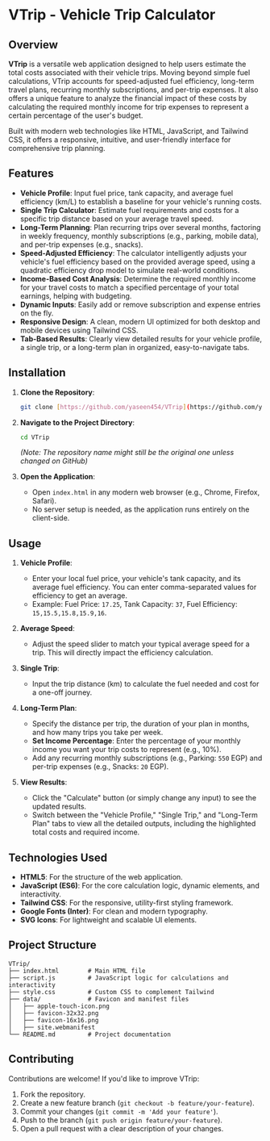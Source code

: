 # VTrip - Vehicle Trip Calculator

## Overview

**VTrip** is a versatile web application designed to help users estimate the total costs associated with their vehicle trips. Moving beyond simple fuel calculations, VTrip accounts for speed-adjusted fuel efficiency, long-term travel plans, recurring monthly subscriptions, and per-trip expenses. It also offers a unique feature to analyze the financial impact of these costs by calculating the required monthly income for trip expenses to represent a certain percentage of the user's budget.

Built with modern web technologies like HTML, JavaScript, and Tailwind CSS, it offers a responsive, intuitive, and user-friendly interface for comprehensive trip planning.

## Features

-   **Vehicle Profile**: Input fuel price, tank capacity, and average fuel efficiency (km/L) to establish a baseline for your vehicle's running costs.
-   **Single Trip Calculator**: Estimate fuel requirements and costs for a specific trip distance based on your average travel speed.
-   **Long-Term Planning**: Plan recurring trips over several months, factoring in weekly frequency, monthly subscriptions (e.g., parking, mobile data), and per-trip expenses (e.g., snacks).
-   **Speed-Adjusted Efficiency**: The calculator intelligently adjusts your vehicle's fuel efficiency based on the provided average speed, using a quadratic efficiency drop model to simulate real-world conditions.
-   **Income-Based Cost Analysis**: Determine the required monthly income for your travel costs to match a specified percentage of your total earnings, helping with budgeting.
-   **Dynamic Inputs**: Easily add or remove subscription and expense entries on the fly.
-   **Responsive Design**: A clean, modern UI optimized for both desktop and mobile devices using Tailwind CSS.
-   **Tab-Based Results**: Clearly view detailed results for your vehicle profile, a single trip, or a long-term plan in organized, easy-to-navigate tabs.

## Installation

1.  **Clone the Repository**:
    ```bash
    git clone [https://github.com/yaseen454/VTrip](https://github.com/yaseen454/VTrip)
    ```
2.  **Navigate to the Project Directory**:
    ```bash
    cd VTrip
    ```
    *(Note: The repository name might still be the original one unless changed on GitHub)*

3.  **Open the Application**:
    -   Open `index.html` in any modern web browser (e.g., Chrome, Firefox, Safari).
    -   No server setup is needed, as the application runs entirely on the client-side.

## Usage

1.  **Vehicle Profile**:
    -   Enter your local fuel price, your vehicle's tank capacity, and its average fuel efficiency. You can enter comma-separated values for efficiency to get an average.
    -   Example: Fuel Price: `17.25`, Tank Capacity: `37`, Fuel Efficiency: `15,15.5,15.8,15.9,16`.

2.  **Average Speed**:
    -   Adjust the speed slider to match your typical average speed for a trip. This will directly impact the efficiency calculation.

3.  **Single Trip**:
    -   Input the trip distance (km) to calculate the fuel needed and cost for a one-off journey.

4.  **Long-Term Plan**:
    -   Specify the distance per trip, the duration of your plan in months, and how many trips you take per week.
    -   **Set Income Percentage**: Enter the percentage of your monthly income you want your trip costs to represent (e.g., 10%).
    -   Add any recurring monthly subscriptions (e.g., Parking: `550` EGP) and per-trip expenses (e.g., Snacks: `20` EGP).

5.  **View Results**:
    -   Click the "Calculate" button (or simply change any input) to see the updated results.
    -   Switch between the "Vehicle Profile," "Single Trip," and "Long-Term Plan" tabs to view all the detailed outputs, including the highlighted total costs and required income.

## Technologies Used

-   **HTML5**: For the structure of the web application.
-   **JavaScript (ES6)**: For the core calculation logic, dynamic elements, and interactivity.
-   **Tailwind CSS**: For the responsive, utility-first styling framework.
-   **Google Fonts (Inter)**: For clean and modern typography.
-   **SVG Icons**: For lightweight and scalable UI elements.

## Project Structure

```
VTrip/
├── index.html        # Main HTML file
├── script.js         # JavaScript logic for calculations and interactivity
├── style.css         # Custom CSS to complement Tailwind
├── data/             # Favicon and manifest files
│   ├── apple-touch-icon.png
│   ├── favicon-32x32.png
│   ├── favicon-16x16.png
│   ├── site.webmanifest
└── README.md         # Project documentation
```

## Contributing

Contributions are welcome! If you'd like to improve VTrip:
1.  Fork the repository.
2.  Create a new feature branch (`git checkout -b feature/your-feature`).
3.  Commit your changes (`git commit -m 'Add your feature'`).
4.  Push to the branch (`git push origin feature/your-feature`).
5.  Open a pull request with a clear description of your changes.
